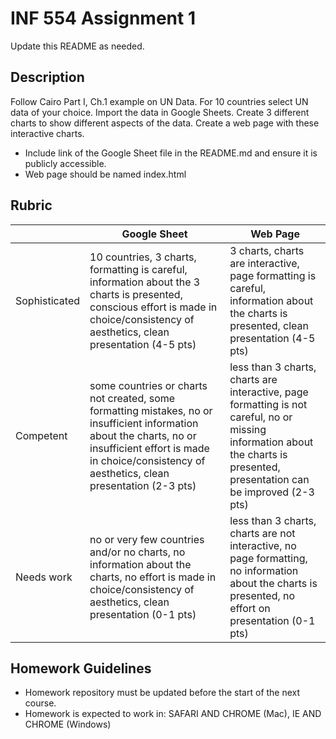 # INF 554 Assignment 1

Update this README as needed.

## Description 
Follow Cairo Part I, Ch.1 example on UN Data. For 10 countries select UN data of your choice. Import the data in Google Sheets. Create 3 different charts to show different aspects of the data. Create a web page with these interactive charts.

- Include link of the Google Sheet file in the README.md and ensure it is publicly accessible. 
- Web page should be named index.html

## Rubric

| 	| Google Sheet	| Web Page |
| --------- | ------------- | -------- |
| Sophisticated	| 10 countries, 3 charts, formatting is careful, information about the 3 charts is presented, conscious effort is made in choice/consistency of aesthetics, clean presentation (4-5 pts) | 3 charts, charts are interactive, page formatting is careful, information about the charts is presented, clean presentation (4-5 pts) |
| Competent	| some countries or charts not created, some formatting mistakes, no or insufficient information about the charts, no or insufficient effort is made in choice/consistency of aesthetics, clean presentation (2-3 pts) |	less than 3 charts, charts are interactive, page formatting is not careful, no or missing information about the charts is presented, presentation can be improved (2-3 pts) |
| Needs work	| no or very few countries and/or no charts, no information about the charts, no effort is made in choice/consistency of aesthetics, clean presentation (0-1 pts)	| less than 3 charts, charts are not interactive, no page formatting, no information about the charts is presented, no effort on presentation (0-1 pts) |


## Homework Guidelines
- Homework repository must be updated before the start of the next course. 
- Homework is expected to work in: SAFARI AND CHROME (Mac), IE AND CHROME (Windows)
